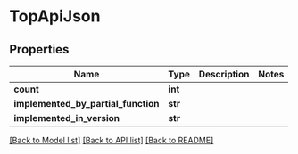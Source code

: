 # TopApiJson

## Properties
Name | Type | Description | Notes
------------ | ------------- | ------------- | -------------
**count** | **int** |  | 
**implemented_by_partial_function** | **str** |  | 
**implemented_in_version** | **str** |  | 

[[Back to Model list]](../README.md#documentation-for-models) [[Back to API list]](../README.md#documentation-for-api-endpoints) [[Back to README]](../README.md)


